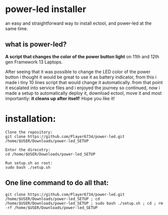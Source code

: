 # power-led installer
an easy and straightforward way to install ectool, and power-led at the same time.
## what is power-led?

**A script that changes the color of the power button light** on 11th and 12th gen Framework 13 Laptops.

After seeing that it was possible to change the LED color of the power button i thought it would be great to use it as battery indicator, from this i made i tiny 10 lines script that would change it automatically. from that point it escalated into service files and i enjoyed the journey so continued, now i made a setup to automatically deploy it, download ectool, move it and most importantly: **it cleans up after itself**! Hope you like it!

# installation:
```
Clone the repository:
git clone https://github.com/Player6734/power-led.git /home/$USER/Downloads/power-led_SETUP

Enter the direcotry:
cd /home/$USER/Downloads/power-led_SETUP

Run setup.sh as root:
sudo bash ./setup.sh
```
## One line command to do all that:
```
git clone https://github.com/Player6734/power-led.git /home/$USER/Downloads/power-led_SETUP ; cd /home/$USER/Downloads/power-led_SETUP ; sudo bash ./setup.sh ; cd ; rm -rf /home/$USER/Downloads/power-led_SETUP
```
